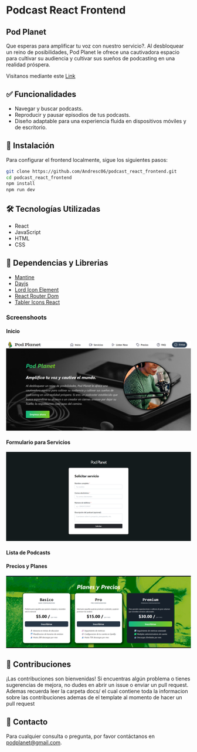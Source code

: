 # Podcast React Frontend

## Pod Planet
Que esperas para amplificar tu voz con nuestro servicio?. Al desbloquear un reino de posibilidades, Pod Planet le ofrece una cautivadora espacio para cultivar su audiencia y cultivar sus sueños de podcasting en una realidad próspera. 

Visitanos mediante este <a href="https://podcast-react-frontend.vercel.app/" target="_blank">Link</a>

## ✅ Funcionalidades
- Navegar y buscar podcasts.
- Reproducir y pausar episodios de tus podcasts.
- Diseño adaptable para una experiencia fluida en dispositivos móviles y de escritorio.

## 🔧 Instalación
Para configurar el frontend localmente, sigue los siguientes pasos:

```bash
git clone https://github.com/Andresc06/podcast_react_frontend.git
cd podcast_react_frontend
npm install
npm run dev
```

## 🛠 Tecnologías Utilizadas
- React
- JavaScript
- HTML
- CSS

## 💾 Dependencias y Librerias
- [Mantine](https://ui.mantine.dev/)
- [Dayjs](https://www.npmjs.com/package/dayjs)
- [Lord Icon Element](https://www.npmjs.com/package/lord-icon-element)
- [React Router Dom](https://reactrouter.com/en/main)
- [Tabler Icons React](https://www.npmjs.com/package/tabler-icons-react)

### Screenshoots

<h4>Inicio</h4>
<img src="../src/assets/readme-imgs/home.png" width='800px'/>
<h4>Formulario para Servicios</h4>
<img src="../src/assets/readme-imgs/form.png" width='800px'/>
<h4>Lista de Podcasts</h4>

<h4>Precios y Planes</h4>
<img src="../src/assets/readme-imgs/precios.png" width='800px'/>

## 📢 Contribuciones
¡Las contribuciones son bienvenidas! Si encuentras algún problema o tienes sugerencias de mejora, no dudes en abrir un issue o enviar un pull request. Ademas recuerda leer la carpeta docs/ el cual contiene toda la informacion sobre las contribuciones ademas de el template al momento de hacer un pull request

## 📌 Contacto
Para cualquier consulta o pregunta, por favor contáctanos en podplanet@gmail.com.
